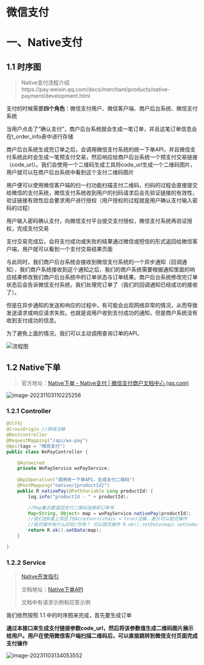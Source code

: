 # 微信支付

# 一、Native支付

## 1.1 时序图

> Native支付流程介绍https://pay.weixin.qq.com/docs/merchant/products/native-payment/development.html

支付的时候需要**四个角色**：微信支付用户、微信客户端、商户后台系统、微信支付系统

当用户点击了“确认支付”，商户后台系统就会生成一笔订单，并且这笔订单信息会在t_order_info表中进行存储

商户后台系统生成完订单之后，会调用微信支付系统的统一下单API，并且微信支付系统此时会生成一笔预支付交易，然后响应给商户后台系统一个预支付交易链接（code_url）。我们会使用一个二维码生成工具将code_url生成一个二维码图片，用户就可以在商户后台系统中看到这个支付二维码图片

用户便可以使用微信客户端的扫一扫功能扫描支付二维码，扫码的过程会直接提交给微信的支付系统，微信支付系统收到用户的扫码请求后会先验证链接的有效性，验证链接有效性后会要求用户进行授权（用户授权的过程就是用户确认支付输入密码的过程）

用户输入密码确认支付，向微信支付平台提交支付授权，微信支付系统再验证授权，完成支付交易

支付交易完成后，会将支付成功或失败的结果通过微信或短信的形式返回给微信客户端，用户就可以看到一个支付交易结果页面

与此同时，我们商户后台系统会接收到微信支付系统的一个异步通知（回调通知），我们商户系统接收到这个通知之后，我们的商户系统需要根据通知里面的响应结果修改我们商户后台系统中的订单状态与订单结果。商户后台系统修改完订单状态后会告诉微信支付系统，我们处理完订单了（我们的回调通知已经成功的接收了）。

但是在异步通知的发送和响应的过程中，有可能会出现网络异常的情况，从而导致发送请求或响应请求失败。也就是说用户收到支付成功的通知，但是商户系统没有收到支付成功的信息。

为了避免上面的情况，我们可以主动调用查询订单的API。

![流程图](https://picture-typora-zhangjingqi.oss-cn-beijing.aliyuncs.com/5_0.png)





## 1.2 Native下单

> 官方地址：[Native下单 - Native支付 | 微信支付商户文档中心 (qq.com)](https://pay.weixin.qq.com/docs/merchant/apis/native-payment/direct-jsons/native-prepay.html)

![image-20231103110225256](https://picture-typora-zhangjingqi.oss-cn-beijing.aliyuncs.com/image-20231103110225256.png)

### 1.2.1 Controller

```java
@Slf4j
@CrossOrigin //跨域注解
@RestController
@RequestMapping("/api/wx-pay")
@Api(tags = "微信支付")
public class WxPayController {

    @Autowired
    private WxPayService wxPayService;
    
    @ApiOperation("调用统一下单API，生成支付二维码")
    @PostMapping("native/{productId}")
    public R nativePay(@PathVariable Long productId) {
        log.info("productId - " + productId);

        //Map集合要返回支付二维码连接和订单号
        Map<String, Object> map = wxPayService.nativePay(productId);
        //我们在R类上添加了@Accessors(chain = true)注解，表示可以链式操作
        //链式操作有什么好处/作用？ 可以链式操作 R.ok().setData(map).setCode(); 并且这样后Set方法也会给我们返回一个R对象，更方便
        return R.ok().setData(map);
    }

}
```

### 1.2.2 Service

> [Native开发指引](https://pay.weixin.qq.com/docs/merchant/products/native-payment/development.html)
>
> 文档地址：[Native下单API](https://pay.weixin.qq.com/docs/merchant/apis/native-payment/direct-jsons/native-prepay.html)
>
> 文档中有请求示例和应答示例

我们依然按照 1.1 中的时序图来完成，首先要生成订单

**通过本接口来生成支付链接参数code_url，然后将该参数值生成二维码图片展示给用户。用户在使用微信客户端扫描二维码后，可以直接跳转到微信支付页面完成支付操作**

![image-20231103134053552](https://picture-typora-zhangjingqi.oss-cn-beijing.aliyuncs.com/image-20231103134053552.png)































